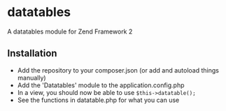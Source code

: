 # datatables
A datatables module for Zend Framework 2

## Installation
 * Add the repository to your composer.json (or add and autoload things manually)
 * Add the 'Datatables' module to the application.config.php
 * In a view, you should now be able to use `$this->datatable();`
 * See the functions in datatable.php for what you can use
